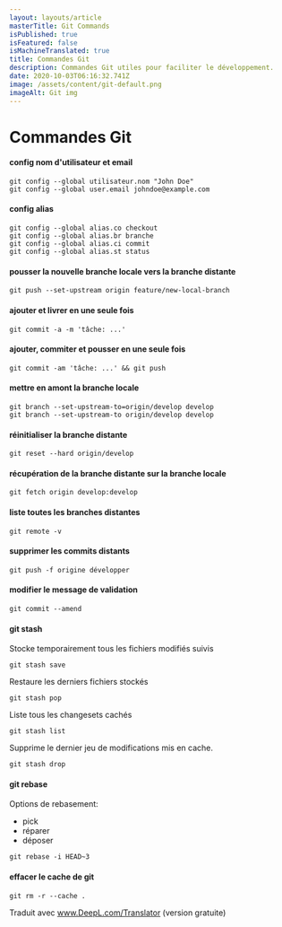 ```yaml
---
layout: layouts/article
masterTitle: Git Commands
isPublished: true
isFeatured: false
isMachineTranslated: true
title: Commandes Git
description: Commandes Git utiles pour faciliter le développement.
date: 2020-10-03T06:16:32.741Z
image: /assets/content/git-default.png
imageAlt: Git img
---
```


# Commandes Git

#### config nom d'utilisateur et email

```
git config --global utilisateur.nom "John Doe"
git config --global user.email johndoe@example.com
```

#### config alias

```
git config --global alias.co checkout
git config --global alias.br branche
git config --global alias.ci commit
git config --global alias.st status
```

#### pousser la nouvelle branche locale vers la branche distante

```
git push --set-upstream origin feature/new-local-branch
```

#### ajouter et livrer en une seule fois

```
git commit -a -m 'tâche: ...'
```

#### ajouter, commiter et pousser en une seule fois

```
git commit -am 'tâche: ...' && git push
```

#### mettre en amont la branche locale

```
git branch --set-upstream-to=origin/develop develop
git branch --set-upstream-to origin/develop develop
```

#### réinitialiser la branche distante

```
git reset --hard origin/develop
```

#### récupération de la branche distante sur la branche locale

```
git fetch origin develop:develop
```

#### liste toutes les branches distantes

```
git remote -v
```

#### supprimer les commits distants

```
git push -f origine développer
```

#### modifier le message de validation

```
git commit --amend
```

#### git stash

Stocke temporairement tous les fichiers modifiés suivis

```
git stash save
```

Restaure les derniers fichiers stockés

```
git stash pop
```

Liste tous les changesets cachés

```
git stash list
```

Supprime le dernier jeu de modifications mis en cache.

```
git stash drop
```

#### git rebase

Options de rebasement:

- pick
- réparer
- déposer

```
git rebase -i HEAD~3
```

#### effacer le cache de git

```
git rm -r --cache .
```

Traduit avec www.DeepL.com/Translator (version gratuite)
